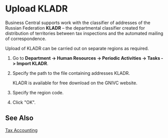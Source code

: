 # Upload KLADR

Business Central supports work with the classifier of addresses of the Russian Federation **KLADR** – the departmental classifier created for distribution of territories between tax inspections and the automated mailing of correspondence.

Upload of KLADR can be carried out on separate regions as required. 

1. Go to **Department -> Human Resources -> Periodic Activities -> Tasks -> Import KLADR**. 

2. Specify the path to the file containing addresses KLADR. 

   KLADR is available for free download on the GNIVC website. 

3. Specify the region code.

4. Click "OK".

## See Also 

[Tax Accounting](Tax-Accounting.md)
